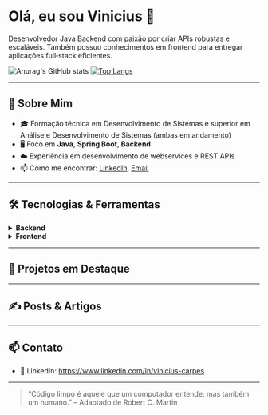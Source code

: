 # Olá, eu sou Vinicius 👋

Desenvolvedor Java Backend com paixão por criar APIs robustas e escaláveis. Também possuo conhecimentos em frontend para entregar aplicações full‑stack eficientes.

![Anurag's GitHub stats](https://github-readme-stats.vercel.app/api?username=vinicarpes&show_icons=true&theme=transparent&count_private=true) [![Top Langs](https://github-readme-stats.vercel.app/api/top-langs/?username=vinicarpes&layout=donut&theme=transparent&count_private=true)](https://github.com/anuraghazra/github-readme-stats)

---

## 🚀 Sobre Mim

- 🎓 Formação técnica em Desenvolvimento de Sistemas e superior em Análise e Desenvolvimento de Sistemas (ambas em andamento)
- 🖥️ Foco em **Java**, **Spring Boot**, **Backend**  
- ☁️ Experiência em desenvolvimento de webservices e REST APIs   
- 📫 Como me encontrar: [LinkedIn](https://www.linkedin.com/in/vinicius-carpes), [Email](mailto:vinicdf000@gmail.com)

---

## 🛠️ Tecnologias & Ferramentas

<details>
  <summary><strong>Backend</strong></summary>
  
  - **Linguagens**: Java  
  - **Frameworks**: Spring Framework, Spring Web, Spring Security, Spring MVC, Spring Data JPA
  - **Persistência**: Hibernate, JPA, MySQL, PostgreSQL  
  - **Arquitetura**: REST, MVC    
</details>

<details>
  <summary><strong>Frontend</strong></summary>
  
  - **Linguagens**: Java, JavaScript, 
  - **Frameworks/Bibliotecas**: Bootstrap, Thymeleaf, Spring Web  
  - **Markup & Estilos**: HTML5, CSS3, Bootstrap  
</details>

---

## 📂 Projetos em Destaque


---

## ✍️ Posts & Artigos

---

## 📫 Contato

- 💼 LinkedIn: https://www.linkedin.com/in/vinicius-carpes  

---

> “Código limpo é aquele que um computador entende, mas também um humano.” – Adaptado de Robert C. Martin

